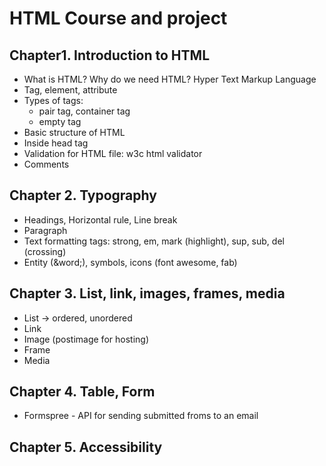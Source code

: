 # HTML Course and project

## Chapter1. Introduction to HTML

- What is HTML? Why do we need HTML? Hyper Text Markup Language
- Tag, element, attribute
- Types of tags:
    - pair tag, container tag
    - empty tag
- Basic structure of HTML
- Inside head tag
- Validation for HTML file: w3c html validator
- Comments

## Chapter 2. Typography

- Headings, Horizontal rule, Line break
- Paragraph
- Text formatting tags: strong, em, mark (highlight), sup, sub, del (crossing)
- Entity (&word;), symbols, icons (font awesome, fab)

## Chapter 3. List, link, images, frames, media

- List -> ordered, unordered
- Link
- Image (postimage for hosting)
- Frame
- Media

## Chapter 4. Table, Form

- Formspree - API for sending submitted froms to an email

## Chapter 5. Accessibility